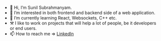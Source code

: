 - 👋 Hi, I’m Sunil Subrahmanyam.
- 👀 I’m interested in both frontend and backend side of a web application.
- 🌱 I’m currently learning React, Websockets, C++ etc.
- ⚒️ I like to work on projects that will help a lot of people, be it developers or end users.  
- 📫 How to reach me => [LinkedIn](https://www.linkedin.com/in/sunil-subrahmanyam) 

<!---
skanda1395/skanda1395 is a ✨ special ✨ repository because its `README.md` (this file) appears on your GitHub profile.
You can click the Preview link to take a look at your changes.
--->
